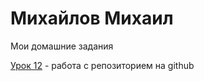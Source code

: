 

# Михайлов Михаил
Мои домашние задания


[Урок 12](https://mikhailrst.github.io/ "Описание") - работа с репозиторием на github
